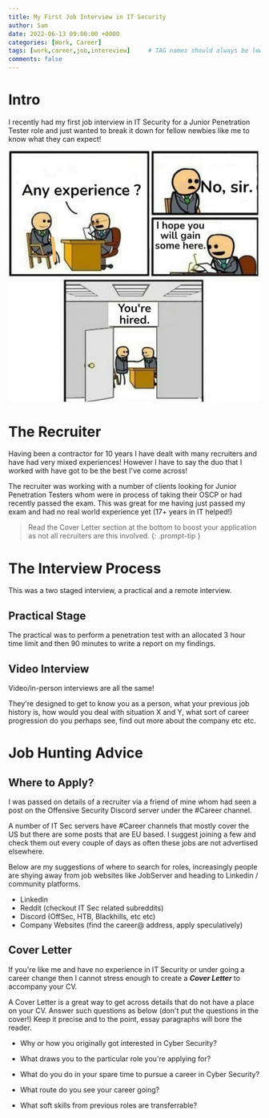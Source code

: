 ```yaml
---
title: My First Job Interview in IT Security
author: Sam
date: 2022-06-13 09:00:00 +0000
categories: [Work, Career]
tags: [work,career,job,intereview]     # TAG names should always be lowercase
comments: false
---
```


# Intro

I recently had my first job interview in IT Security for a Junior Penetration Tester role and just wanted to break it down for fellow newbies like me to know what they can expect!

![Desktop View](/assets/img/newjob.jpeg)


# The Recruiter

Having been a contractor for 10 years I have dealt with many recruiters and have had very mixed experiences! However I have to say the duo that I worked with have got to be the best I've come across!

The recruiter was working with a number of clients looking for Junior Penetration Testers whom were in process of taking their OSCP or had recently passed the exam. This was great for me having just passed my exam and had no real world experience yet (17+ years in IT helped!)

> Read the Cover Letter section at the bottom to boost your application as not all recruiters are this involved.
{: .prompt-tip }



# The Interview Process

This was a two staged interview, a practical and a remote interview.

## Practical Stage

The practical was to perform a penetration test with an allocated 3 hour time limit and then 90 minutes to write a report on my findings.



## Video Interview

Video/in-person interviews are all the same! 

They're designed to get to know you as a person, what your previous job history is, how would you deal with situation X and Y, what sort of career progression do you perhaps see, find out more about the company etc etc.

# Job Hunting Advice

## Where to Apply?

I was passed on details of a recruiter via a friend of mine whom had seen a post on the Offensive Security Discord server under the #Career channel.

A number of IT Sec servers have #Career channels that mostly cover the US but there are some posts that are EU based. I suggest joining a few and check them out every couple of days as often these jobs are not advertised elsewhere.

Below are my suggestions of where to search for roles, increasingly people are shying away from job websites like JobServer and heading to Linkedin / community platforms.

* Linkedin
* Reddit (checkout IT Sec related subreddits)
* Discord (OffSec, HTB, Blackhills, etc etc)
* Company Websites (find the career@ address, apply speculatively)

## Cover Letter

If you're like me and have no experience in IT Security or under going a career change then I cannot stress enough to create a ***Cover Letter*** to accompany your CV.

A Cover Letter is a great way to get across details that do not have a place on your CV. Answer such questions as below (don't put the questions in the cover!) Keep it precise and to the point, essay paragraphs will bore the reader.

* Why or how you originally got interested in Cyber Security?

* What draws you to the particular role you're applying for?

* What do you do in your spare time to pursue a career in Cyber Security?

* What route do you see your career going?

* What soft skills from previous roles are transferrable?
